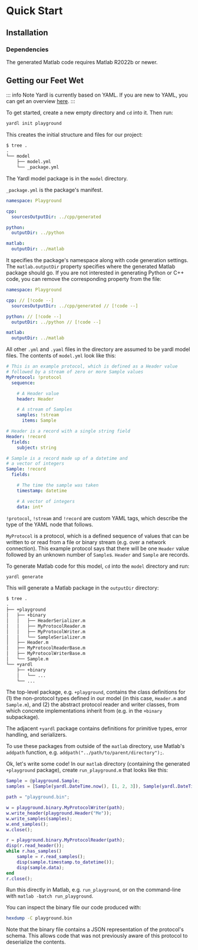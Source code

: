 # Quick Start

## Installation

<!--@include: ../parts/installation-core.md-->

### Dependencies

The generated Matlab code requires Matlab R2022b or newer.

## Getting our Feet Wet

::: info Note
Yardl is currently based on YAML. If you are new to YAML, you can get an
overview [here](https://learnxinyminutes.com/docs/yaml/).
:::

To get started, create a new empty directory and `cd` into it. Then run:

``` bash
yardl init playground
```

This creates the initial structure and files for our project:

```txt
$ tree .
.
└── model
    ├── model.yml
    └── _package.yml
```

The Yardl model package is in the `model` directory.

`_package.yml` is the package's manifest.

``` yaml
namespace: Playground

cpp:
  sourcesOutputDir: ../cpp/generated

python:
  outputDir: ../python

matlab:
  outputDir: ../matlab
```

It specifies the package's namespace along with code generation settings. The
`matlab.outputDir` property specifies where the generated Matlab package should
go. If you are not interested in generating Python or C++ code, you can remove
the corresponding property from the file:

``` yaml
namespace: Playground

cpp: // [!code --]
  sourcesOutputDir: ../cpp/generated // [!code --]

python: // [!code --]
  outputDir: ../python // [!code --]

matlab:
  outputDir: ../matlab
```

All other `.yml` and `.yaml` files in the directory are assumed to be yardl
model files. The contents of `model.yml` look like this:

```yaml
# This is an example protocol, which is defined as a Header value
# followed by a stream of zero or more Sample values
MyProtocol: !protocol
  sequence:

    # A Header value
    header: Header

    # A stream of Samples
    samples: !stream
      items: Sample

# Header is a record with a single string field
Header: !record
  fields:
    subject: string

# Sample is a record made up of a datetime and
# a vector of integers
Sample: !record
  fields:

    # The time the sample was taken
    timestamp: datetime

    # A vector of integers
    data: int*
```

`!protocol`, `!stream` and `!record` are custom YAML tags, which describe the
type of the YAML node that follows.

`MyProtocol` is a protocol, which is a defined sequence of values that can be
written to or read from a file or binary stream (e.g. over a network
connection). This example protocol says that there will be one `Header` value
followed by an unknown number of `Sample`s. `Header` and `Sample` are records.

To generate Matlab code for this model, `cd` into the `model` directory and run:

```bash
yardl generate
```

This will generate a Matlab package in the `outputDir` directory:

```txt
$ tree .
.
├── +playground
│   ├── +binary
│   │   ├── HeaderSerializer.m
│   │   ├── MyProtocolReader.m
│   │   ├── MyProtocolWriter.m
│   │   └── SampleSerializer.m
│   ├── Header.m
│   ├── MyProtocolReaderBase.m
│   ├── MyProtocolWriterBase.m
│   └── Sample.m
└── +yardl
    ├── +binary
    │   └── ...
    └── ...
```

The top-level package, e.g. `+playground`, contains the class definitions for (1) the non-protocol types defined in our model (in this case, `Header.m` and `Sample.m`), and (2) the abstract protocol reader and writer classes, from which concrete implementations inherit from (e.g. in the `+binary` subpackage).

The adjacent `+yardl` package contains definitions for primitive types, error handling, and serializers.

To use these packages from outside of the `matlab` directory, use Matlab's `addpath` function, e.g. `addpath("../path/to/parent/directory");`.

Ok, let's write some code! In our `matlab` directory (containing the generated
`+playground` package), create `run_playground.m` that looks like this:

```matlab
Sample = @playground.Sample;
samples = [Sample(yardl.DateTime.now(), [1, 2, 3]), Sample(yardl.DateTime.now(), [4, 5, 6])];

path = "playground.bin";

w = playground.binary.MyProtocolWriter(path);
w.write_header(playground.Header("Me"));
w.write_samples(samples);
w.end_samples();
w.close();

r = playground.binary.MyProtocolReader(path);
disp(r.read_header());
while r.has_samples()
    sample = r.read_samples();
    disp(sample.timestamp.to_datetime());
    disp(sample.data);
end
r.close();
```

Run this directly in Matlab, e.g. `run_playground`, or on the command-line with `matlab -batch run_playground`.

You can inspect the binary file our code produced with:

```bash
hexdump -C playground.bin
```

Note that the binary file contains a JSON representation of the protocol's
schema. This allows code that was not previously aware of this protocol to
deserialize the contents.
